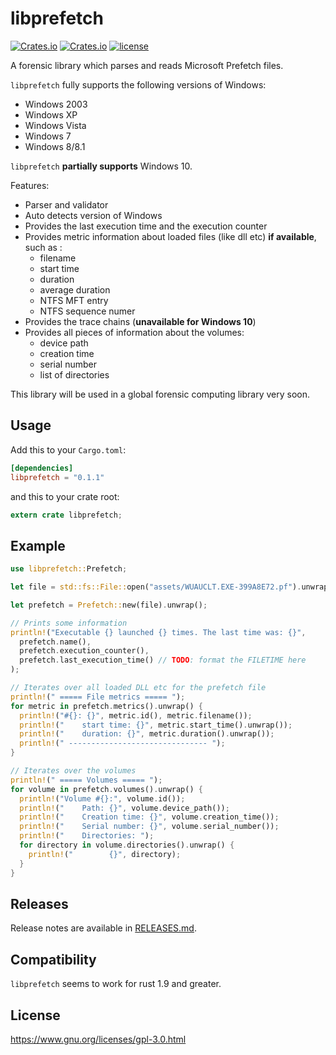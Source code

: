# libprefetch

[![Crates.io](https://img.shields.io/crates/v/libprefetch.svg)](https://crates.io/crates/libprefetch)
[![Crates.io](https://img.shields.io/crates/d/libprefetch.svg)](https://crates.io/crates/libprefetch)
[![license](http://img.shields.io/badge/license-WTFPL-blue.svg)](https://github.com/zadlg/libprefetch/blob/master/LICENSE)

A forensic library which parses and reads Microsoft Prefetch files.

`libprefetch` fully supports the following versions of Windows:
  * Windows 2003
  * Windows XP
  * Windows Vista
  * Windows 7
  * Windows 8/8.1

`libprefetch` **partially supports** Windows 10.

Features:
  * Parser and validator
  * Auto detects version of Windows
  * Provides the last execution time and the execution counter
  * Provides metric information about loaded files (like dll etc) **if available**, such as :
    * filename
    * start time
    * duration
    * average duration
    * NTFS MFT entry
    * NTFS sequence numer
  * Provides the trace chains (**unavailable for Windows 10**)
  * Provides all pieces of information about the volumes:
    * device path
    * creation time
    * serial number
    * list of directories

This library will be used in a global forensic computing library very soon.

## Usage

Add this to your `Cargo.toml`:

```toml
[dependencies]
libprefetch = "0.1.1"
```

and this to your crate root:

```rust
extern crate libprefetch;
```

## Example

```rust
use libprefetch::Prefetch;

let file = std::fs::File::open("assets/WUAUCLT.EXE-399A8E72.pf").unwrap();

let prefetch = Prefetch::new(file).unwrap();

// Prints some information
println!("Executable {} launched {} times. The last time was: {}",
  prefetch.name(),
  prefetch.execution_counter(),
  prefetch.last_execution_time() // TODO: format the FILETIME here
);

// Iterates over all loaded DLL etc for the prefetch file
println!(" ===== File metrics ===== ");
for metric in prefetch.metrics().unwrap() {
  println!("#{}: {}", metric.id(), metric.filename());
  println!("    start time: {}", metric.start_time().unwrap());
  println!("    duration: {}", metric.duration().unwrap());
  println!(" ------------------------------- ");
}

// Iterates over the volumes
println!(" ===== Volumes ===== ");
for volume in prefetch.volumes().unwrap() {
  println!("Volume #{}:", volume.id());
  println!("    Path: {}", volume.device_path());
  println!("    Creation time: {}", volume.creation_time());
  println!("    Serial number: {}", volume.serial_number());
  println!("    Directories: ");
  for directory in volume.directories().unwrap() {
    println!("        {}", directory);
  }
}


```

## Releases

Release notes are available in [RELEASES.md](RELEASES.md).

## Compatibility

`libprefetch` seems to work for rust 1.9 and greater.

## License

<https://www.gnu.org/licenses/gpl-3.0.html>
